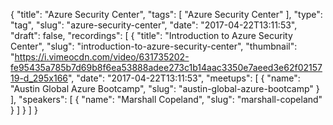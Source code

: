 {
  "title": "Azure Security Center",
  "tags": [
    "Azure Security Center"
  ],
  "type": "tag",
  "slug": "azure-security-center",
  "date": "2017-04-22T13:11:53",
  "draft": false,
  "recordings": [
    {
      "title": "Introduction to Azure Security Center",
      "slug": "introduction-to-azure-security-center",
      "thumbnail": "https://i.vimeocdn.com/video/631735202-fe95435a785b7d69b8f6ea53888adee273c1b14aac3350e7aeed3e62f0215719-d_295x166",
      "date": "2017-04-22T13:11:53",
      "meetups": [
        {
          "name": "Austin Global Azure Bootcamp",
          "slug": "austin-global-azure-bootcamp"
        }
      ],
      "speakers": [
        {
          "name": "Marshall Copeland",
          "slug": "marshall-copeland"
        }
      ]
    }
  ]
}